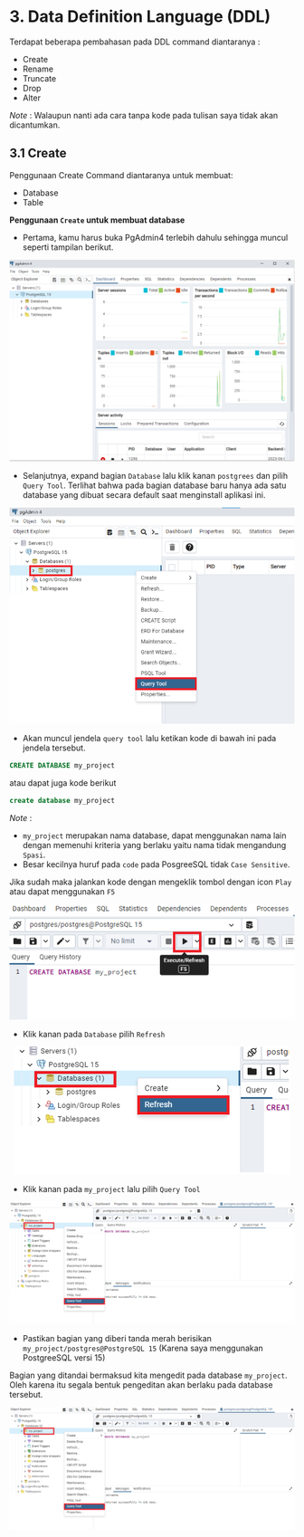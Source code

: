 # 3. Data Definition Language (DDL)

Terdapat beberapa pembahasan pada DDL command diantaranya :
* Create
* Rename
* Truncate
* Drop
* Alter

*Note* : Walaupun nanti ada cara tanpa kode pada tulisan saya tidak akan dicantumkan.


## 3.1 Create
Penggunaan Create Command diantaranya untuk membuat:
* Database
* Table

**Penggunaan `Create` untuk membuat database**

* Pertama, kamu harus buka PgAdmin4 terlebih dahulu sehingga muncul seperti tampilan berikut.

<div align='center'>
  
![Gambar 3.1](https://github.com/indracahyaramdani/PostgreeSQL-Zero-to-Hero/blob/3cc5c72075dc18c1f2bf203290c834f145709371/image/img22.png)  
   
</div>

* Selanjutnya, expand bagian `Database` lalu klik kanan `postgrees` dan pilih `Query Tool`. Terlihat bahwa pada bagian database baru hanya ada satu database yang dibuat secara default saat menginstall aplikasi ini.

<div align='center'>
  
![Gambar 3.2](https://github.com/indracahyaramdani/PostgreeSQL-Zero-to-Hero/blob/1d15814b239c80a54939927251c1dbe82c26300c/image/img23.png)  
   
</div>

* Akan muncul jendela `query tool` lalu ketikan kode di bawah ini pada jendela tersebut.


```SQL
CREATE DATABASE my_project
```

atau dapat juga kode berikut

```SQL
create database my_project
```

*Note* : 
- `my_project` merupakan nama database, dapat menggunakan nama lain dengan memenuhi kriteria yang berlaku yaitu nama tidak mengandung `Spasi`.
- Besar kecilnya huruf pada `code` pada PosgreeSQL tidak `Case Sensitive`.

Jika sudah maka jalankan kode dengan mengeklik tombol dengan icon `Play` atau dapat menggunakan `F5`

<div align='center'>
  
![Gambar 3.2](https://github.com/indracahyaramdani/PostgreeSQL-Zero-to-Hero/blob/1d15814b239c80a54939927251c1dbe82c26300c/image/img24.png)  
   
</div>


* Klik kanan pada `Database` pilih `Refresh`

<div align='center'>
  
![Gambar 3.3](https://github.com/indracahyaramdani/PostgreeSQL-Zero-to-Hero/blob/1d15814b239c80a54939927251c1dbe82c26300c/image/img25.png)  
   
</div>

* Klik kanan pada `my_project` lalu pilih `Query Tool`

<div align='center'>
  
![Gambar 3.4](https://github.com/indracahyaramdani/PostgreeSQL-Zero-to-Hero/blob/1d15814b239c80a54939927251c1dbe82c26300c/image/img26.png)  
   
</div>

* Pastikan bagian yang diberi tanda merah berisikan `my_project/postgres@PostgreSQL 15` (Karena saya menggunakan PostgreeSQL versi 15)

Bagian yang ditandai bermaksud kita mengedit pada database `my_project`. Oleh karena itu segala bentuk pengeditan akan berlaku pada database tersebut.

<div align='center'>
  
![Gambar 3.5](https://github.com/indracahyaramdani/PostgreeSQL-Zero-to-Hero/blob/1d15814b239c80a54939927251c1dbe82c26300c/image/img26.png)  
   
</div>
